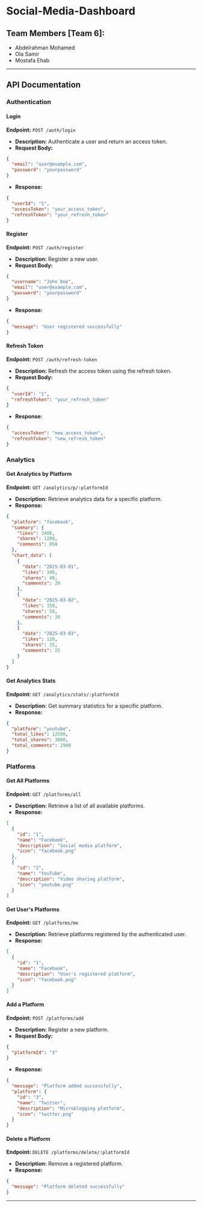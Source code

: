 # Social-Media-Dashboard

## Team Members [Team 6]:
- Abdelrahman Mohamed
- Ola Samir
- Mostafa Ehab

---


## API Documentation

### Authentication

#### **Login**
**Endpoint:** `POST /auth/login`
- **Description:** Authenticate a user and return an access token.
- **Request Body:**
```json
{
  "email": "user@example.com",
  "password": "yourpassword"
}
```
- **Response:**
```json
{
  "userId": "1",
  "accessToken": "your_access_token",
  "refreshToken": "your_refresh_token"
}
```

#### **Register**
**Endpoint:** `POST /auth/register`
- **Description:** Register a new user.
- **Request Body:**
```json
{
  "username": "John Doe",
  "email": "user@example.com",
  "password": "yourpassword"
}
```
- **Response:**
```json
{
  "message": "User registered successfully"
}
```

#### **Refresh Token**
**Endpoint:** `POST /auth/refresh-token`
- **Description:** Refresh the access token using the refresh token.
- **Request Body:**
```json
{
  "userId": "1",
  "refreshToken": "your_refresh_token"
}
```
- **Response:**
```json
{
  "accessToken": "new_access_token",
  "refreshToken": "new_refresh_token"
}
```

### Analytics

#### **Get Analytics by Platform**
**Endpoint:** `GET /analytics/p/:platformId`
- **Description:** Retrieve analytics data for a specific platform.
- **Response:**
```json
{
  "platform": "facebook",
  "summary": {
    "likes": 3400,
    "shares": 1200,
    "comments": 850
  },
  "chart_data": [
    {
      "date": "2025-03-01",
      "likes": 100,
      "shares": 40,
      "comments": 20
    },
    {
      "date": "2025-03-02",
      "likes": 150,
      "shares": 50,
      "comments": 30
    },
    {
      "date": "2025-03-03",
      "likes": 120,
      "shares": 35,
      "comments": 25
    }
  ]
}
```

#### **Get Analytics Stats**
**Endpoint:** `GET /analytics/stats/:platformId`
- **Description:** Get summary statistics for a specific platform.
- **Response:**
```json
{
  "platform": "youtube",
  "total_likes": 12500,
  "total_shares": 3800,
  "total_comments": 2900
}
```

### Platforms

#### **Get All Platforms**
**Endpoint:** `GET /platforms/all`
- **Description:** Retrieve a list of all available platforms.
- **Response:**
```json
[
  {
    "id": "1",
    "name": "Facebook",
    "description": "Social media platform",
    "icon": "facebook.png"
  },
  {
    "id": "2",
    "name": "YouTube",
    "description": "Video sharing platform",
    "icon": "youtube.png"
  }
]
```

#### **Get User's Platforms**
**Endpoint:** `GET /platforms/me`
- **Description:** Retrieve platforms registered by the authenticated user.
- **Response:**
```json
[
  {
    "id": "1",
    "name": "Facebook",
    "description": "User's registered platform",
    "icon": "facebook.png"
  }
]
```

#### **Add a Platform**
**Endpoint:** `POST /platforms/add`
- **Description:** Register a new platform.
- **Request Body:**
```json
{
  "platformId": "3"
}
```
- **Response:**
```json
{
  "message": "Platform added successfully",
  "platform": {
    "id": "3",
    "name": "Twitter",
    "description": "Microblogging platform",
    "icon": "twitter.png"
  }
}
```

#### **Delete a Platform**
**Endpoint:** `DELETE /platforms/delete/:platformId`
- **Description:** Remove a registered platform.
- **Response:**
```json
{
  "message": "Platform deleted successfully"
}
```
---
